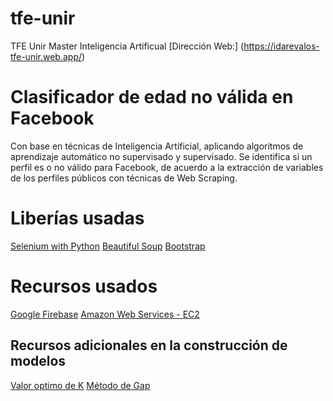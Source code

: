 # tfe-unir
TFE Unir Master Inteligencia Artificual
[Dirección Web:] (https://idarevalos-tfe-unir.web.app/)

# Clasificador de edad no válida en Facebook

Con base en técnicas de Inteligencia Artificial, aplicando algoritmos de aprendizaje automático no supervisado y supervisado. Se identifica si un perfil es o no válido para Facebook, de acuerdo a la extracción de variables de los perfiles públicos con técnicas de Web Scraping.
# Liberías usadas

[Selenium with Python](https://selenium-python.readthedocs.io/)
[Beautiful Soup](https://www.crummy.com/software/BeautifulSoup/bs4/doc/)
[Bootstrap](https://getbootstrap.com/docs/4.5/getting-started/introduction/)

# Recursos usados
[Google Firebase](https://firebase.google.com/docs/hosting/)
[Amazon Web Services - EC2](https://aws.amazon.com/es/ec2/)

## Recursos adicionales en la construcción de modelos
[Valor optimo de K](https://jarroba.com/seleccion-del-numero-optimo-clusters/)
[Método de Gap](https://github.com/RicardoMoya/OptimalNumClusters/blob/master/Gap.py)

